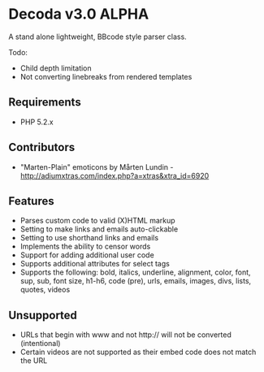 # Decoda v3.0 ALPHA #

A stand alone lightweight, BBcode style parser class.

Todo:
* Child depth limitation
* Not converting linebreaks from rendered templates

## Requirements ##

* PHP 5.2.x

## Contributors ##

* "Marten-Plain" emoticons by Mårten Lundin - http://adiumxtras.com/index.php?a=xtras&xtra_id=6920

## Features ##

* Parses custom code to valid (X)HTML markup
* Setting to make links and emails auto-clickable
* Setting to use shorthand links and emails
* Implements the ability to censor words
* Support for adding additional user code
* Supports additional attributes for select tags
* Supports the following: bold, italics, underline, alignment, color, font, sup, sub, font size, h1-h6, code (pre), urls, emails, images, divs, lists, quotes, videos

## Unsupported ##

* URLs that begin with www and not http:// will not be converted (intentional)
* Certain videos are not supported as their embed code does not match the URL
